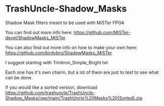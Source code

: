 # TrashUncle-Shadow_Masks
Shadow Mask filters meant to be used with MiSTer FPGA

You can find out more info here:
https://github.com/MiSTer-devel/ShadowMasks_MiSTer

You can also find out more info on how to make your own here:
https://github.com/birdybro/ShadowMasks_MiSTer

I suggest starting with Trinitron_Simple_Bright.txt

Each one has it's own charm, but a lot of them are just to test to see what can be done.

If you would like a sorted version, download https://github.com/trashuncle/TrashUncle-Shadow_Masks/raw/main/TrashUncle%20Masks%20(Sorted).zip
